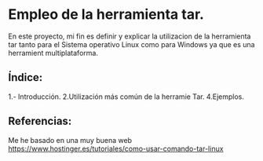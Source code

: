 #  Empleo de la herramienta tar.
En este proyecto, mi fin es definir y explicar la utilizacion de la herramienta tar tanto para el Sistema operativo Linux como para Windows ya que es una herramient multiplataforma.

## Índice:
1.- Introducción.
2.Utilización más común de la herramie Tar.
4.Ejemplos.

## Referencias:
Me he basado en una muy buena web  https://www.hostinger.es/tutoriales/como-usar-comando-tar-linux
